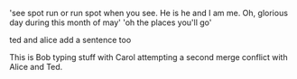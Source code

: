 'see spot run or run spot when you see. He is he and I am me. Oh, glorious day during this month of may'
'oh the places you'll go'

ted and alice add a sentence too 



This is Bob typing stuff with Carol attempting a second merge conflict with Alice and Ted.

